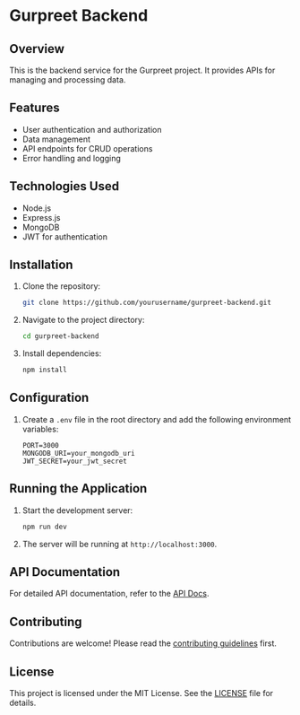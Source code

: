 # Gurpreet Backend

## Overview
This is the backend service for the Gurpreet project. It provides APIs for managing and processing data.

## Features
- User authentication and authorization
- Data management
- API endpoints for CRUD operations
- Error handling and logging

## Technologies Used
- Node.js
- Express.js
- MongoDB
- JWT for authentication

## Installation
1. Clone the repository:
    ```sh
    git clone https://github.com/yourusername/gurpreet-backend.git
    ```
2. Navigate to the project directory:
    ```sh
    cd gurpreet-backend
    ```
3. Install dependencies:
    ```sh
    npm install
    ```

## Configuration
1. Create a `.env` file in the root directory and add the following environment variables:
    ```env
    PORT=3000
    MONGODB_URI=your_mongodb_uri
    JWT_SECRET=your_jwt_secret
    ```

## Running the Application
1. Start the development server:
    ```sh
    npm run dev
    ```
2. The server will be running at `http://localhost:3000`.

## API Documentation
For detailed API documentation, refer to the [API Docs](./docs/api.md).

## Contributing
Contributions are welcome! Please read the [contributing guidelines](./CONTRIBUTING.md) first.

## License
This project is licensed under the MIT License. See the [LICENSE](./LICENSE) file for details.